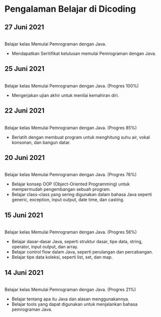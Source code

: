 # Pengalaman Belajar di Dicoding

## **27 Juni 2021**
<br>Belajar kelas Memulai Pemrograman dengan Java.
* Mendapatkan Seritifikat kelulusan memulai Pemrograman dengan Java.
  
## **25 Juni 2021**
<br>Belajar kelas Memulai Pemrograman dengan Java. (Progres 100%)
* Mengerjakan ujian akhir untuk menilai kemahiran diri.

## **22 Juni 2021**
<br>Belajar kelas Memulai Pemrograman dengan Java. (Progres 85%)
* Berlatih dengan membuat program untuk menghitung suhu air, vokal konsonan, dan bangun datar.

## **20 Juni 2021**
<br>Belajar kelas Memulai Pemrograman dengan Java. (Progres 76%)

* Belajar konsep OOP (Object-Oriented Programming) untuk mempermudah pengembangan sebuah program.
* Belajar class-class yang sering digunakan dalam bahasa Java seperti generic, exception, input output, date time, dan casting.

## **15 Juni 2021**
<br>Belajar kelas Memulai Pemrograman dengan Java. (Progres 56%)
* Belajar dasar-dasar Java, seperti struktur dasar, tipe data, string, operator, input output, dan array.
* Belajar control flow dalam Java, seperti perulangan dan percabangan.
* Belajar tipe data koleksi, seperti list, set, dan map.

## **14 Juni 2021**
<br>Belajar kelas Memulai Pemrograman dengan Java. (Progres 21%)
* Belajar tentang apa itu Java dan alasan menggunakannya.
* Belajar tools yang dapat digunakan untuk menjalankan bahasa pemrograman Java.

